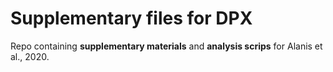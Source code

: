 # Supplementary files for DPX

Repo containing **supplementary materials** and **analysis scrips** for 
Alanis et al., 2020.
